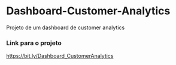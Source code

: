 # Dashboard-Customer-Analytics
Projeto de um dashboard de customer analytics

### Link para o projeto

https://bit.ly/Dashboard_CustomerAnalytics

